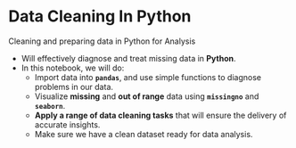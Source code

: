 # Data Cleaning In Python
Cleaning and preparing data in Python for Analysis

- Will effectively diagnose and treat missing data in **Python**.
- In this notebook, we will do:
  - Import data into **`pandas`**, and use simple functions to diagnose problems in our data.
  - Visualize **missing** and **out of range** data using **`missingno`** and **`seaborn`**.
  - **Apply a range of data cleaning tasks** that will ensure the delivery of accurate insights.
  - Make sure we have a clean dataset ready for data analysis.

